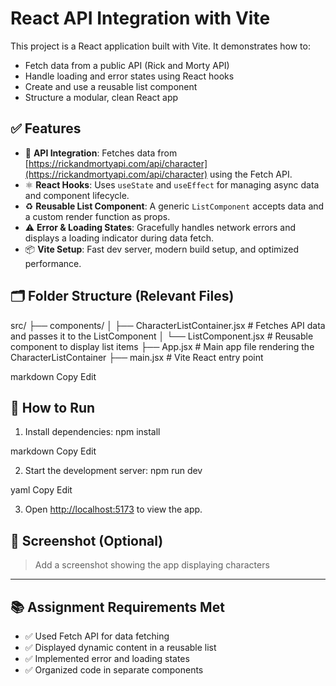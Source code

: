 # React API Integration with Vite

This project is a React application built with Vite. It demonstrates how to:

- Fetch data from a public API (Rick and Morty API)
- Handle loading and error states using React hooks
- Create and use a reusable list component
- Structure a modular, clean React app

## ✅ Features

- 🔄 **API Integration**: Fetches data from [https://rickandmortyapi.com/api/character](https://rickandmortyapi.com/api/character) using the Fetch API.
- ⚛️ **React Hooks**: Uses `useState` and `useEffect` for managing async data and component lifecycle.
- ♻️ **Reusable List Component**: A generic `ListComponent` accepts data and a custom render function as props.
- ⚠️ **Error & Loading States**: Gracefully handles network errors and displays a loading indicator during data fetch.
- 📦 **Vite Setup**: Fast dev server, modern build setup, and optimized performance.

## 🗂 Folder Structure (Relevant Files)


src/
├── components/
│ ├── CharacterListContainer.jsx # Fetches API data and passes it to the ListComponent
│ └── ListComponent.jsx # Reusable component to display list items
├── App.jsx # Main app file rendering the CharacterListContainer
├── main.jsx # Vite React entry point

markdown
Copy
Edit

## 🚀 How to Run

1. Install dependencies:
npm install

markdown
Copy
Edit

2. Start the development server:
npm run dev

yaml
Copy
Edit

3. Open [http://localhost:5173](http://localhost:5173) to view the app.

## 📸 Screenshot (Optional)

> Add a screenshot showing the app displaying characters

---

## 📚 Assignment Requirements Met

- ✅ Used Fetch API for data fetching
- ✅ Displayed dynamic content in a reusable list
- ✅ Implemented error and loading states
- ✅ Organized code in separate components
